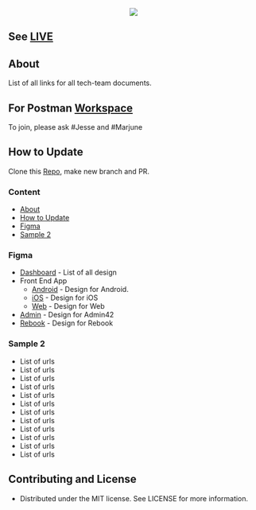 <p align="center">
    <img src="https://raw.githubusercontent.com/42Race/42Documentation/master/logo.png">
</p>

## See [LIVE](https://42race.github.io/42Documentation/)

## About
List of all links for all tech-team documents.

## For Postman [Workspace](https://estore-42race.postman.co/workspaces/1993d94c-cc56-4bd3-887e-206dbcba6e4e/collections)
To join, please ask #Jesse and #Marjune

## How to Update
Clone this [Repo](git@github.com:42Race/42Documentation.git), make new branch and PR.

### Content
- [About](#about)
- [How to Update](#how-to-update)
- [Figma](#figma)
- [Sample 2](#sample-2)

### Figma

- [Dashboard](https://www.figma.com/files/team/537161027468115773/42race) - List of all design
- Front End App
	- [Android](https://www.figma.com/files/project/590493/Android) - Design for Android.
	- [iOS](https://www.figma.com/files/project/606691/iOS) - Design for iOS
	- [Web](https://www.figma.com/files/project/597459/Web) - Design for Web
- [Admin](https://www.figma.com/files/project/872273) - Design for Admin42
- [Rebook](https://www.figma.com/files/project/872273) - Design for Rebook

### Sample 2
- List of urls
- List of urls
- List of urls
- List of urls
- List of urls
- List of urls
- List of urls
- List of urls
- List of urls
- List of urls
- List of urls
- List of urls

## Contributing and License
 * Distributed under the MIT license. See LICENSE for more information.
